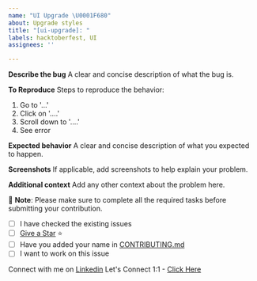```yaml
---
name: "UI Upgrade \U0001F680"
about: Upgrade styles
title: "[ui-upgrade]: "
labels: hacktoberfest, UI
assignees: ''

---
```


**Describe the bug**
A clear and concise description of what the bug is.

**To Reproduce**
Steps to reproduce the behavior:
1. Go to '...'
2. Click on '....'
3. Scroll down to '....'
4. See error

**Expected behavior**
A clear and concise description of what you expected to happen.

**Screenshots**
If applicable, add screenshots to help explain your problem.

**Additional context**
Add any other context about the problem here.


🌟 **Note**: Please make sure to complete all the required tasks before submitting your contribution.

- [ ] I have checked the existing issues
- [ ]  [Give a Star](https://github.com/SyedImtiyaz-1/PreciousServices) ⭐
- [ ] Have you added your name in [CONTRIBUTING.md](https://github.com/SyedImtiyaz-1/PreciousServices/blob/main/CONTRIBUTING.md)
- [ ] I want to work on this issue

Connect with me on [Linkedin](https://linkedin.com/in/imtiyaz-sde)
Let's Connect 1:1 - [Click Here](https://topmate.io/syedimtiyazali)
